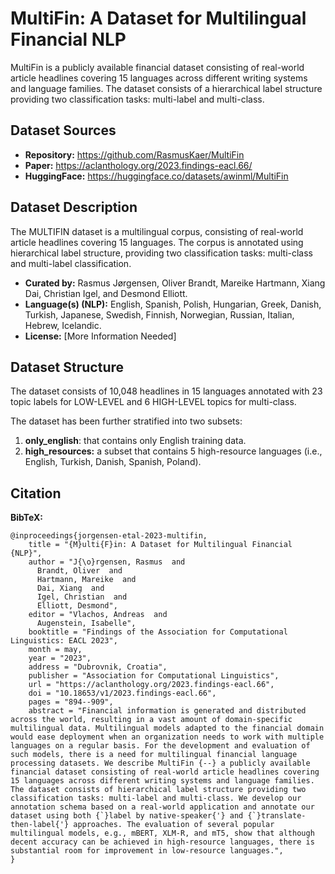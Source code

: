 # MultiFin: A Dataset for Multilingual Financial NLP

MultiFin is a publicly available financial dataset consisting of real-world article headlines covering 15 languages across different writing systems and language families. The dataset consists of a hierarchical label structure providing two classification tasks: multi-label and multi-class.

## Dataset Sources

- **Repository:** <https://github.com/RasmusKaer/MultiFin>
- **Paper:** <https://aclanthology.org/2023.findings-eacl.66/>
- **HuggingFace:** <https://huggingface.co/datasets/awinml/MultiFin> 


## Dataset Description

The MULTIFIN dataset is a multilingual corpus, consisting of real-world article headlines covering 15
languages. The corpus is annotated using hierarchical label structure, providing two classification tasks:
multi-class and multi-label classification.

- **Curated by:** Rasmus Jørgensen, Oliver Brandt, Mareike Hartmann, Xiang Dai, Christian Igel, and Desmond Elliott.
- **Language(s) (NLP):** English, Spanish, Polish, Hungarian, Greek, Danish, Turkish, Japanese, Swedish, Finnish, Norwegian, Russian, Italian, Hebrew, Icelandic.
- **License:** [More Information Needed]

## Dataset Structure

The dataset consists of 10,048 headlines in 15 languages annotated with 23 topic labels for LOW-LEVEL and 6 HIGH-LEVEL topics for multi-class.

The dataset has been further stratified into two subsets:

1. **only_english**: that contains only English training data.
2. **high_resources:** a subset that contains 5 high-resource languages (i.e., English, Turkish, Danish, Spanish, Poland).

## Citation

**BibTeX:**

```
@inproceedings{jorgensen-etal-2023-multifin,
    title = "{M}ulti{F}in: A Dataset for Multilingual Financial {NLP}",
    author = "J{\o}rgensen, Rasmus  and
      Brandt, Oliver  and
      Hartmann, Mareike  and
      Dai, Xiang  and
      Igel, Christian  and
      Elliott, Desmond",
    editor = "Vlachos, Andreas  and
      Augenstein, Isabelle",
    booktitle = "Findings of the Association for Computational Linguistics: EACL 2023",
    month = may,
    year = "2023",
    address = "Dubrovnik, Croatia",
    publisher = "Association for Computational Linguistics",
    url = "https://aclanthology.org/2023.findings-eacl.66",
    doi = "10.18653/v1/2023.findings-eacl.66",
    pages = "894--909",
    abstract = "Financial information is generated and distributed across the world, resulting in a vast amount of domain-specific multilingual data. Multilingual models adapted to the financial domain would ease deployment when an organization needs to work with multiple languages on a regular basis. For the development and evaluation of such models, there is a need for multilingual financial language processing datasets. We describe MultiFin {--} a publicly available financial dataset consisting of real-world article headlines covering 15 languages across different writing systems and language families. The dataset consists of hierarchical label structure providing two classification tasks: multi-label and multi-class. We develop our annotation schema based on a real-world application and annotate our dataset using both {`}label by native-speaker{'} and {`}translate-then-label{'} approaches. The evaluation of several popular multilingual models, e.g., mBERT, XLM-R, and mT5, show that although decent accuracy can be achieved in high-resource languages, there is substantial room for improvement in low-resource languages.",
}
```
